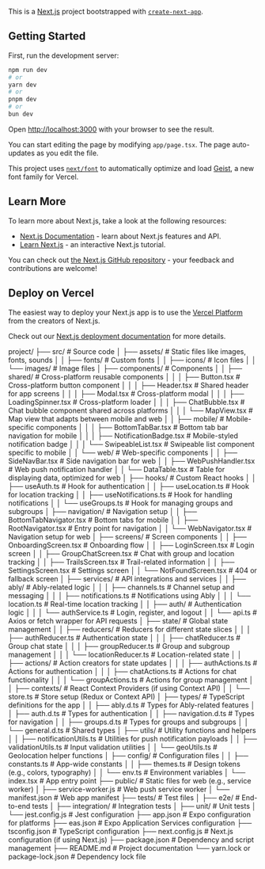 This is a [Next.js](https://nextjs.org) project bootstrapped with [`create-next-app`](https://nextjs.org/docs/app/api-reference/cli/create-next-app).

## Getting Started

First, run the development server:

```bash
npm run dev
# or
yarn dev
# or
pnpm dev
# or
bun dev
```

Open [http://localhost:3000](http://localhost:3000) with your browser to see the result.

You can start editing the page by modifying `app/page.tsx`. The page auto-updates as you edit the file.

This project uses [`next/font`](https://nextjs.org/docs/app/building-your-application/optimizing/fonts) to automatically optimize and load [Geist](https://vercel.com/font), a new font family for Vercel.

## Learn More

To learn more about Next.js, take a look at the following resources:

- [Next.js Documentation](https://nextjs.org/docs) - learn about Next.js features and API.
- [Learn Next.js](https://nextjs.org/learn) - an interactive Next.js tutorial.

You can check out [the Next.js GitHub repository](https://github.com/vercel/next.js) - your feedback and contributions are welcome!

## Deploy on Vercel

The easiest way to deploy your Next.js app is to use the [Vercel Platform](https://vercel.com/new?utm_medium=default-template&filter=next.js&utm_source=create-next-app&utm_campaign=create-next-app-readme) from the creators of Next.js.

Check out our [Next.js deployment documentation](https://nextjs.org/docs/app/building-your-application/deploying) for more details.


project/
├── src/                          # Source code
│   ├── assets/                   # Static files like images, fonts, sounds
│   │   ├── fonts/                # Custom fonts
│   │   ├── icons/                # Icon files
│   │   └── images/               # Image files
│   ├── components/               # Components
│   │   ├── shared/               # Cross-platform reusable components
│   │   │   ├── Button.tsx        # Cross-platform button component
│   │   │   ├── Header.tsx        # Shared header for app screens
│   │   │   ├── Modal.tsx         # Cross-platform modal
│   │   │   ├── LoadingSpinner.tsx # Cross-platform loader
│   │   │   ├── ChatBubble.tsx    # Chat bubble component shared across platforms
│   │   │   └── MapView.tsx       # Map view that adapts between mobile and web
│   │   ├── mobile/               # Mobile-specific components
│   │   │   ├── BottomTabBar.tsx  # Bottom tab bar navigation for mobile
│   │   │   ├── NotificationBadge.tsx # Mobile-styled notification badge
│   │   │   └── SwipeableList.tsx # Swipeable list component specific to mobile
│   │   └── web/                  # Web-specific components
│   │       ├── SideNavBar.tsx    # Side navigation bar for web
│   │       ├── WebPushHandler.tsx # Web push notification handler
│   │       └── DataTable.tsx     # Table for displaying data, optimized for web
│   ├── hooks/                    # Custom React hooks
│   │   ├── useAuth.ts            # Hook for authentication
│   │   ├── useLocation.ts        # Hook for location tracking
│   │   ├── useNotifications.ts   # Hook for handling notifications
│   │   └── useGroups.ts          # Hook for managing groups and subgroups
│   ├── navigation/               # Navigation setup
│   │   ├── BottomTabNavigator.tsx # Bottom tabs for mobile
│   │   ├── RootNavigator.tsx     # Entry point for navigation
│   │   └── WebNavigator.tsx      # Navigation setup for web
│   ├── screens/                  # Screen components
│   │   ├── OnboardingScreen.tsx  # Onboarding flow
│   │   ├── LoginScreen.tsx       # Login screen
│   │   ├── GroupChatScreen.tsx   # Chat with group and location tracking
│   │   ├── TrailsScreen.tsx      # Trail-related information
│   │   ├── SettingsScreen.tsx    # Settings screen
│   │   └── NotFoundScreen.tsx    # 404 or fallback screen
│   ├── services/                 # API integrations and services
│   │   ├── ably/                 # Ably-related logic
│   │   │   ├── channels.ts       # Channel setup and messaging
│   │   │   ├── notifications.ts  # Notifications using Ably
│   │   │   └── location.ts       # Real-time location tracking
│   │   ├── auth/                 # Authentication logic
│   │   │   └── authService.ts    # Login, register, and logout
│   │   └── api.ts                # Axios or fetch wrapper for API requests
│   ├── state/                    # Global state management
│   │   ├── reducers/             # Reducers for different state slices
│   │   │   ├── authReducer.ts    # Authentication state
│   │   │   ├── chatReducer.ts    # Group chat state
│   │   │   ├── groupReducer.ts   # Group and subgroup management
│   │   │   └── locationReducer.ts # Location-related state
│   │   ├── actions/              # Action creators for state updates
│   │   │   ├── authActions.ts    # Actions for authentication
│   │   │   ├── chatActions.ts    # Actions for chat functionality
│   │   │   └── groupActions.ts   # Actions for group management
│   │   ├── contexts/             # React Context Providers (if using Context API)
│   │   └── store.ts              # Store setup (Redux or Context API)
│   ├── types/                    # TypeScript definitions for the app
│   │   ├── ably.d.ts             # Types for Ably-related features
│   │   ├── auth.d.ts             # Types for authentication
│   │   ├── navigation.d.ts       # Types for navigation
│   │   ├── groups.d.ts           # Types for groups and subgroups
│   │   └── general.d.ts          # Shared types
│   ├── utils/                    # Utility functions and helpers
│   │   ├── notificationUtils.ts  # Utilities for push notification payloads
│   │   ├── validationUtils.ts    # Input validation utilities
│   │   └── geoUtils.ts           # Geolocation helper functions
│   ├── config/                   # Configuration files
│   │   ├── constants.ts          # App-wide constants
│   │   ├── themes.ts             # Design tokens (e.g., colors, typography)
│   │   └── env.ts                # Environment variables
│   └── index.tsx                 # App entry point
├── public/                       # Static files for web (e.g., service worker)
│   ├── service-worker.js         # Web push service worker
│   └── manifest.json             # Web app manifest
├── tests/                        # Test files
│   ├── e2e/                      # End-to-end tests
│   ├── integration/              # Integration tests
│   ├── unit/                     # Unit tests
│   └── jest.config.js            # Jest configuration
├── app.json                      # Expo configuration for platforms
├── eas.json                      # Expo Application Services configuration
├── tsconfig.json                 # TypeScript configuration
├── next.config.js                # Next.js configuration (if using Next.js)
├── package.json                  # Dependency and script management
├── README.md                     # Project documentation
└── yarn.lock or package-lock.json # Dependency lock file
